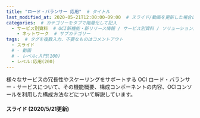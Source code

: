 ```yaml
---
title: "ロード・バランサー 応用"  # タイトル
last_modified_at: 2020-05-21T12:00:00-09:00  # スライド/動画を更新した場合はここを変更
categories:  # カテゴリーをタブで階層化して記入
  - サービス別資料  # OCI新機能・新リリース情報 / サービス別資料 / ソリューション別資料 / その他の資料 / 外部リンク  から選択
    - ネットワーク  # サブカテゴリー
tags:  # タグを複数入力、不要なものはコメントアウト
  - スライド
  # - 動画
  # - レベル:入門(100)
  - レベル:応用(200)
---
```


<!-- 資料の説明を記載 (ここから) -->
様々なサービスの冗長性やスケーリングをサポートする OCI ロード・バランサー・サービスについて、その機能概要、構成コンポーネントの内容、OCIコンソールを利用した構成方法などについて解説しています。
<!-- 資料の説明を記載 (ここから) -->


#### スライド (2020/5/21更新)  <!-- 更新日を最新に変更 -->

<div style="max-width:768px">

<!-- Speakerdeckから Embeded リンクを取得して貼り付け (ここから) -->
<script async class="speakerdeck-embed" data-id="9ca991733d2a4670bdd4e5ed5b5770c4" data-ratio="1.77777777777778" src="//speakerdeck.com/assets/embed.js"></script>
<!-- Speakerdeckから Embeded リンクを取得して貼り付け (ここまで) -->

</div>
